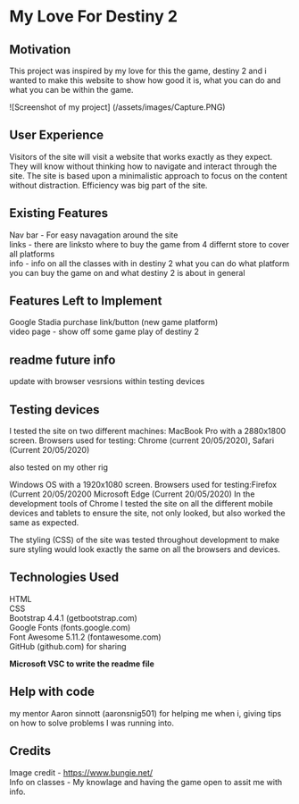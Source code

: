 # My Love For Destiny 2





## Motivation
<p>This project was inspired by my love for this the game, destiny 2 and i wanted to make this website to show how good it is, what you can do and what you can be within the game.</p>


  ![Screenshot of my project] (/assets/images/Capture.PNG)


## User Experience 
Visitors of the site will visit a website that works exactly as they expect. They will know without thinking how to navigate and interact through the site.
The site is based upon a minimalistic approach to focus on the content without distraction. Efficiency was big part of the site.

## Existing Features
Nav bar - For easy navagation around the site <Br>
links - there are linksto where to buy the game from 4 differnt store to cover all platforms <Br>
info - info on all the classes with in destiny 2 what you can do what platform you can buy the game on and what destiny 2 is about in general <Br>

## Features Left to Implement
Google Stadia purchase link/button (new game platform) <br>
video page - show off some game play of destiny 2

## readme future info 
update with browser vesrsions within testing devices

## Testing devices

I tested the site on two different machines:
MacBook Pro with a 2880x1800 screen. Browsers used for testing: Chrome (current 20/05/2020), Safari (Current 20/05/2020)
 
 also tested on my other rig

Windows OS with a 1920x1080 screen. Browsers used for testing:Firefox (Current 20/05/20200 Microsoft Edge (Current 20/05/2020) 
In the development tools of Chrome I tested the site on all the different mobile devices and tablets to ensure the site, not only looked, but also worked the same as expected.

The styling (CSS) of the site was tested throughout development to make sure styling would look exactly the same on all the browsers and devices.






## Technologies Used
HTML<br>
CSS<br>
Bootstrap 4.4.1 (getbootstrap.com) <br>
Google Fonts (fonts.google.com) <br>
Font Awesome 5.11.2 (fontawesome.com) <br>
GitHub (github.com) for sharing <br>

**Microsoft VSC to write the readme file**

## Help with code
my mentor Aaron sinnott (aaronsnig501) for helping me when i, giving tips on how to solve problems I was running into.

## Credits
Image credit - https://www.bungie.net/<br>
Info on classes - My knowlage and having the game open to assit me with info.